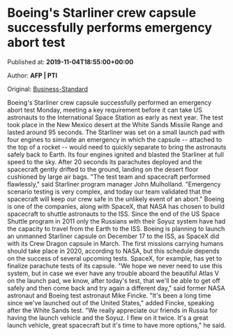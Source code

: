 
# Boeing's Starliner crew capsule successfully performs emergency abort test

Published at: **2019-11-04T18:55:00+00:00**

Author: **AFP | PTI**

Original: [Business-Standard](https://www.business-standard.com/article/pti-stories/boeing-successfully-tests-starliner-space-capsule-abort-system-119110500020_1.html)

Boeing's Starliner crew capsule successfully performed an emergency abort test Monday, meeting a key requirement before it can take US astronauts to the International Space Station as early as next year.
The test took place in the New Mexico desert at the White Sands Missile Range and lasted around 95 seconds.
The Starliner was set on a small launch pad with four engines to simulate an emergency in which the capsule -- attached to the top of a rocket -- would need to quickly separate to bring the astronauts safely back to Earth.
Its four engines ignited and blasted the Starliner at full speed to the sky. After 20 seconds its parachutes deployed and the spacecraft gently drifted to the ground, landing on the desert floor cushioned by large air bags.
"The test team and spacecraft performed flawlessly," said Starliner program manager John Mulholland.
"Emergency scenario testing is very complex, and today our team validated that the spacecraft will keep our crew safe in the unlikely event of an abort." Boeing is one of the companies, along with SpaceX, that NASA has chosen to build spacecraft to shuttle astronauts to the ISS.
Since the end of the US Space Shuttle program in 2011 only the Russians with their Soyuz system have had the capacity to travel from the Earth to the ISS.
Boeing is planning to launch an unmanned Starliner capsule on December 17 to the ISS, as SpaceX did with its Crew Dragon capsule in March.
The first missions carrying humans should take place in 2020, according to NASA, but this schedule depends on the success of several upcoming tests.
SpaceX, for example, has yet to finalize parachute tests of its capsule.
"We hope we never need to use this system, but in case we ever have any trouble aboard the beautiful Atlas V on the launch pad, we know, after today's test, that we'll be able to get off safely and then come back and try again a different day," said former NASA astronaut and Boeing test astronaut Mike Fincke.
"It's been a long time since we've launched out of the United States," added Fincke, speaking after the White Sands test.
"We really appreciate our friends in Russia for having the launch vehicle and the Soyuz. I flew on it twice. It's a great launch vehicle, great spacecraft but it's time to have more options," he said.
